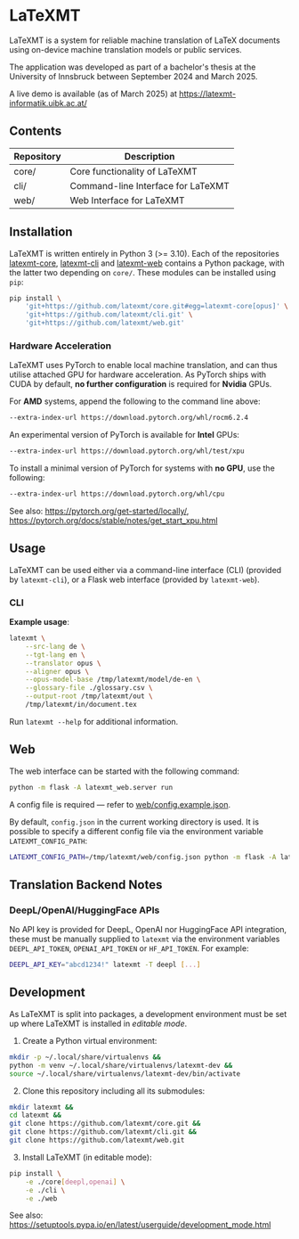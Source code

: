 # LaTeXMT

LaTeXMT is a system for reliable machine translation of LaTeX documents using
on-device machine translation models or public services.

The application was developed as part of a bachelor's thesis at the University
of Innsbruck between September 2024 and March 2025.

A live demo is available (as of March 2025) at
<https://latexmt-informatik.uibk.ac.at/>

## Contents

| Repository | Description                                                |
| ---------- | ---------------------------------------------------------- |
| core/      | Core functionality of LaTeXMT                              |
| cli/       | Command-line Interface for LaTeXMT                         |
| web/       | Web Interface for LaTeXMT                                  |

## Installation

LaTeXMT is written entirely in Python 3 (>= 3.10). Each of the repositories
[latexmt-core](https://github.com/latexmt/core),
[latexmt-cli](https://github.com/latexmt/cli) and
[latexmt-web](https://github.com/latexmt/web) contains a Python package, with
the latter two depending on `core/`. These modules can be installed using
`pip`:

```sh
pip install \
    'git+https://github.com/latexmt/core.git#egg=latexmt-core[opus]' \
    'git+https://github.com/latexmt/cli.git' \
    'git+https://github.com/latexmt/web.git'
```

### Hardware Acceleration

LaTeXMT uses PyTorch to enable local machine translation, and can thus utilise
attached GPU for hardware acceleration. As PyTorch ships with CUDA by default,
**no further configuration** is required for **Nvidia** GPUs.

For **AMD** systems, append the following to the command line above:

```sh
--extra-index-url https://download.pytorch.org/whl/rocm6.2.4
```

An experimental version of PyTorch is available for **Intel** GPUs:

```sh
--extra-index-url https://download.pytorch.org/whl/test/xpu
```

To install a minimal version of PyTorch for systems with **no GPU**, use the
following:

```sh
--extra-index-url https://download.pytorch.org/whl/cpu
```

See also: <https://pytorch.org/get-started/locally/>,
<https://pytorch.org/docs/stable/notes/get_start_xpu.html>

## Usage

LaTeXMT can be used either via a command-line interface (CLI) (provided by
`latexmt-cli`), or a Flask web interface (provided by `latexmt-web`).

### CLI

**Example usage**:

```sh
latexmt \
    --src-lang de \
    --tgt-lang en \
    --translator opus \
    --aligner opus \
    --opus-model-base /tmp/latexmt/model/de-en \
    --glossary-file ./glossary.csv \
    --output-root /tmp/latexmt/out \
    /tmp/latexmt/in/document.tex
```

Run `latexmt --help` for additional information.

## Web

The web interface can be started with the following command:

```sh
python -m flask -A latexmt_web.server run
```

A config file is required — refer to
[web/config.example.json](https://github.com/latexmt/web/blob/main/config.example.json).

By default, `config.json` in the current working directory is used. It is
possible to specify a different config file via the environment variable
`LATEXMT_CONFIG_PATH`:

```sh
LATEXMT_CONFIG_PATH=/tmp/latexmt/web/config.json python -m flask -A latexmt_web.server run
```

## Translation Backend Notes

### DeepL/OpenAI/HuggingFace APIs

No API key is provided for DeepL, OpenAI nor HuggingFace API integration, these
must be manually supplied to `latexmt` via the environment variables
`DEEPL_API_TOKEN`, `OPENAI_API_TOKEN` or `HF_API_TOKEN`. For example:

```sh
DEEPL_API_KEY="abcd1234!" latexmt -T deepl [...]
```

## Development

As LaTeXMT is split into packages, a development environment must be set up
where LaTeXMT is installed in _editable mode_.

1. Create a Python virtual environment:

```sh
mkdir -p ~/.local/share/virtualenvs &&
python -m venv ~/.local/share/virtualenvs/latexmt-dev &&
source ~/.local/share/virtualenvs/latexmt-dev/bin/activate
```

2. Clone this repository including all its submodules:

```sh
mkdir latexmt &&
cd latexmt &&
git clone https://github.com/latexmt/core.git &&
git clone https://github.com/latexmt/cli.git &&
git clone https://github.com/latexmt/web.git
```

3. Install LaTeXMT (in editable mode):

```sh
pip install \
    -e ./core[deepl,openai] \
    -e ./cli \
    -e ./web
```

See also: <https://setuptools.pypa.io/en/latest/userguide/development_mode.html>
